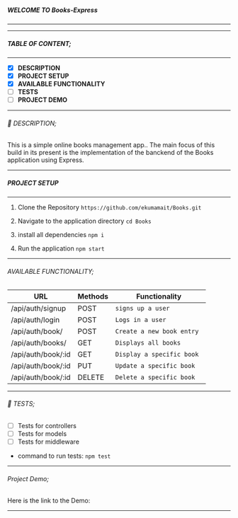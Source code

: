 ##### WELCOME TO Books-Express
------------

------------

##### TABLE OF CONTENT;

------------

- [x] **DESCRIPTION**
- [x] **PROJECT SETUP**
- [x] **AVAILABLE FUNCTIONALITY**
- [ ] **TESTS**
- [ ] **PROJECT DEMO**

------------

###### :page_facing_up: DESCRIPTION;

This is a simple online books management app.. The main focus of this build in its present is the implementation of the banckend of the Books application using Express.

------------

##### PROJECT SETUP

------------

1. Clone the Repository
` https://github.com/ekumamait/Books.git `

2. Navigate to the application directory
` cd Books `

3. install all dependencies
` npm i `

4. Run the application
` npm start `

------------

###### AVAILABLE FUNCTIONALITY;

| URL     | Methods | Functionality       |
| ------- | ------- | ------------------- |
| /api/auth/signup | POST    | `signs up a user `  |
| /api/auth/login  | POST    | `Logs in a user`    |
| /api/auth/book/ | POST    | `Create a new book entry `  |
| /api/auth/books/ | GET    | `Displays all books`  |
| /api/auth/book/:id | GET    | `Display a specific book `  |
| /api/auth/book/:id  | PUT    | `Update a specific book`    |
| /api/auth/book/:id | DELETE    | `Delete a specific book`  |

------------

###### :microscope: TESTS;

- [ ] Tests for controllers
- [ ] Tests for models
- [ ] Tests for middleware 

- command to run tests:
    ` npm test `
      
------------

###### Project Demo;

Here is the link to the Demo:


------------
